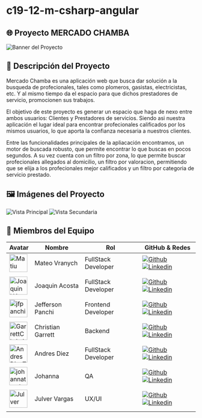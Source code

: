 # c19-12-m-csharp-angular

## 🌐 Proyecto MERCADO CHAMBA

![Banner del Proyecto](ruta/a/la/imagen/banner.png)

## 📖 Descripción del Proyecto

Mercado Chamba es una aplicación web que busca dar solución a la busqueda de profecionales, tales como plomeros, gasistas, electricistas, etc. Y al mismo tiempo da el espacio para que dichos prestadores de servicio, promocionen sus trabajos.

El objetivo de este proyecto es generar un espacio que haga de nexo entre ambos usuarios: Clientes y Prestadores de servicios. Siendo asi nuestra aplicación el lugar ideal para encontrar profecionales calificados por los mismos usuarios, lo que aporta la confianza necesaria a nuestros clientes. 

Entre las funcionalidades principales de la apliacación encontramos, un motor de buscada robusto, que permite encontrar lo que buscas en pocos segundos. A su vez cuenta con un filtro por zona, lo que permite buscar profecionales allegados al domicilio, un filtro por valoracion, permitiendo que se elija  a los profecionales mejor calificados y un filtro por categoria de servicio prestado.

## 🖼️ Imágenes del Proyecto

![Vista Principal](ruta/a/la/imagen/vista_principal.png)
![Vista Secundaria](ruta/a/la/imagen/vista_secundaria.png)

## 👥 Miembros del Equipo

| Avatar                        | Nombre   | Rol                    | GitHub & Redes                                                                                                                                                                                          |
| ----------------------------- | -------- | ---------------------- | ------------------------------------------------------------------------------------------------------------------------------------------------------------------------------------------------------- |
| <img width="48" height="48" src="https://avatars.githubusercontent.com/u/69678921?v=4" alt="Matiu avatar" /> | Mateo Vranych | FullStack Developer | [![Github](https://skillicons.dev/icons?i=github)](https://github.com/mateovranych) [![Linkedin](https://skillicons.dev/icons?i=linkedin)](https://www.linkedin.com/in/mateo-vranych-591969243/)                         |
|                               |
| <img width="48" height="48" src="https://avatars.githubusercontent.com/u/125093965?v=4" alt="JoaquinHAcosta avatar" /> | Joaquin Acosta | FullStack Developer | [![Github](https://skillicons.dev/icons?i=github)](https://github.com/JoaquinHAcosta) [![Linkedin](https://skillicons.dev/icons?i=linkedin)](https://www.linkedin.com/in/joaquinhdev/)                |
|                               |
| <img width="48" height="48" src="https://avatars.githubusercontent.com/u/63021907?v=4" alt="jfpanchi avatar" /> | Jefferson Panchi | Frontend Developer | [![Github](https://skillicons.dev/icons?i=github)](https://github.com/jfpanchi) [![Linkedin](https://skillicons.dev/icons?i=linkedin)](in/jefferson-panchi-chacon)                |
|                               |
| <img width="48" height="48" src="https://avatars.githubusercontent.com/u/131719362?v=4" alt="GarrettChristian05 avatar" /> | Christian Garrett | Backend | [![Github](https://skillicons.dev/icons?i=github)](https://github.com/ederromero28) [![Linkedin](https://skillicons.dev/icons?i=linkedin)](https://www.linkedin.com/in/eder-romero-/)                   |
|                               |
| <img width="48" height="48" src="https://avatars.githubusercontent.com/u/139774219?v=4" alt="AndresDiezT avatar" /> | Andres Diez | FullStack Developer | [![Github](https://skillicons.dev/icons?i=github)](https://github.com/AndresDiezT) [![Linkedin](https://skillicons.dev/icons?i=linkedin)](in/andressantiagodiez)         |
|                               |
| <img width="48" height="48" src="https://avatars.githubusercontent.com/u/141964978?v=4" alt="johannatarabelli avatar" /> | Johanna | QA | [![Github](https://skillicons.dev/icons?i=github)](https://github.com/johannatarabelli) [![Linkedin](https://skillicons.dev/icons?i=linkedin)](https://www.linkedin.com/in/johanna-tarabelli-a2501041/) |
|                               |
| <img width="48" height="48" src="https://media.licdn.com/dms/image/D4E03AQFQ0LYgwFQWDA/profile-displayphoto-shrink_400_400/0/1681736743860?e=1726704000&v=beta&t=K66mlpclECtsGg5e41N99m7Ku-_--gu01_UhMzWvvQo" alt="Julver avatar" /> | Julver Vargas | UX/UI | [![Github](https://skillicons.dev/icons?i=github)]() [![Linkedin](https://skillicons.dev/icons?i=linkedin)](https://www.linkedin.com/in/julvertv/)          |
|                               |
